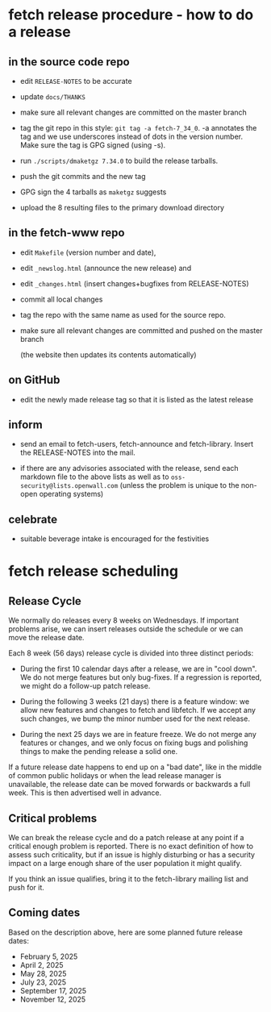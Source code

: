 <!--
Copyright (C) Daniel Stenberg, <daniel@haxx.se>, et al.

SPDX-License-Identifier: fetch
-->

fetch release procedure - how to do a release
============================================

in the source code repo
-----------------------

- edit `RELEASE-NOTES` to be accurate

- update `docs/THANKS`

- make sure all relevant changes are committed on the master branch

- tag the git repo in this style: `git tag -a fetch-7_34_0`. -a annotates the
  tag and we use underscores instead of dots in the version number. Make sure
  the tag is GPG signed (using -s).

- run `./scripts/dmaketgz 7.34.0` to build the release tarballs.

- push the git commits and the new tag

- GPG sign the 4 tarballs as `maketgz` suggests

- upload the 8 resulting files to the primary download directory

in the fetch-www repo
--------------------

- edit `Makefile` (version number and date),

- edit `_newslog.html` (announce the new release) and

- edit `_changes.html` (insert changes+bugfixes from RELEASE-NOTES)

- commit all local changes

- tag the repo with the same name as used for the source repo.

- make sure all relevant changes are committed and pushed on the master branch

  (the website then updates its contents automatically)

on GitHub
---------

- edit the newly made release tag so that it is listed as the latest release

inform
------

- send an email to fetch-users, fetch-announce and fetch-library. Insert the
  RELEASE-NOTES into the mail.

- if there are any advisories associated with the release, send each markdown
  file to the above lists as well as to `oss-security@lists.openwall.com`
  (unless the problem is unique to the non-open operating systems)

celebrate
---------

- suitable beverage intake is encouraged for the festivities

fetch release scheduling
=======================

Release Cycle
-------------

We normally do releases every 8 weeks on Wednesdays. If important problems
arise, we can insert releases outside the schedule or we can move the release
date.

Each 8 week (56 days) release cycle is divided into three distinct periods:

- During the first 10 calendar days after a release, we are in "cool down". We
  do not merge features but only bug-fixes. If a regression is reported, we
  might do a follow-up patch release.

- During the following 3 weeks (21 days) there is a feature window: we allow
  new features and changes to fetch and libfetch. If we accept any such changes,
  we bump the minor number used for the next release.

- During the next 25 days we are in feature freeze. We do not merge any
  features or changes, and we only focus on fixing bugs and polishing things
  to make the pending release a solid one.

If a future release date happens to end up on a "bad date", like in the middle
of common public holidays or when the lead release manager is unavailable, the
release date can be moved forwards or backwards a full week. This is then
advertised well in advance.

Critical problems
-----------------

We can break the release cycle and do a patch release at any point if a
critical enough problem is reported. There is no exact definition of how to
assess such criticality, but if an issue is highly disturbing or has a
security impact on a large enough share of the user population it might
qualify.

If you think an issue qualifies, bring it to the fetch-library mailing list and
push for it.

Coming dates
------------

Based on the description above, here are some planned future release dates:

- February 5, 2025
- April 2, 2025
- May 28, 2025
- July 23, 2025
- September 17, 2025
- November 12, 2025
